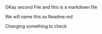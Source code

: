 OKay second File and this is a markdown file

We will name this as Readme.md

Changing something to check
